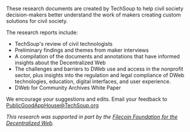 These research documents are created by TechSoup to help civil society decision-makers better understand the work of makers creating custom solutions for civil society.

The research reports include:
* TechSoup's review of civil technologists
* Preliminary findings and themes from maker interviews
* A compilation of the documents and annotations that have informed insights about the Decentralized Web
* The challenges and barriers to DWeb use and access in the nonprofit sector, plus  insights into the regulation and legal compliance of DWeb technologies, education, digital interfaces, and user experience.
* DWeb for Community Archives White Paper

We encourage your suggestions and edits. Email your feedback to PublicGoodAppHouse@TechSoup.org

_This research was supported in part by the [﻿Filecoin Foundation for the Decentralized Web](https://ffdweb.org/)._

